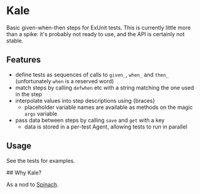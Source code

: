 # Kale

Basic given-when-then steps for ExUnit tests. This is currently little more
than a spike: it's probably not ready to use, and the API is certainly not
stable.

## Features

* define tests as sequences of calls to `given_`, `when_` and `then_` (unfortunately `when` is a reserved word)
* match steps by calling `defwhen` etc with a string matching the one used in the step
* interpolate values into step descriptions using {braces}
  * placeholder variable names are available as methods on the magic `args` variable
* pass data between steps by calling `save` and `get` with a key
  * data is stored in a per-test Agent, allowing tests to run in parallel

## Usage

See the tests for examples.

## Why Kale?

As a nod to [Spinach](https://github.com/codegram/spinach).
